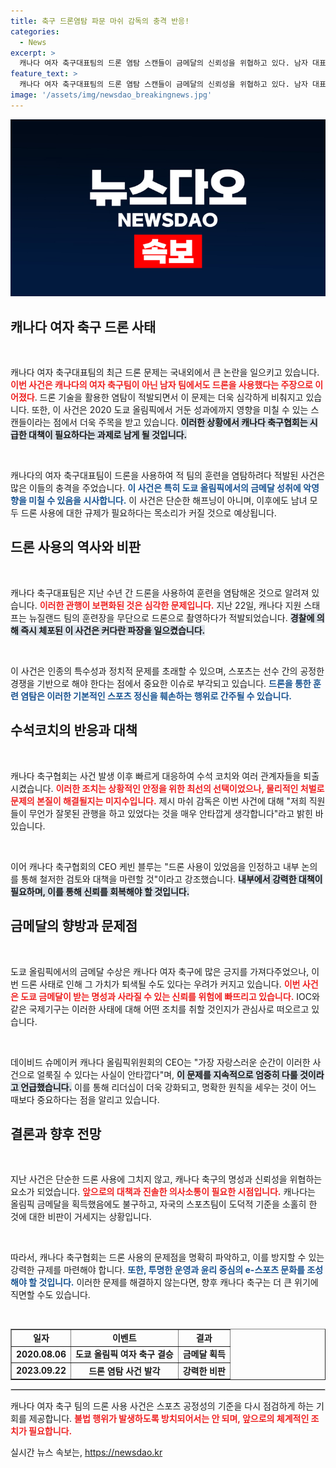 ```yaml
---
title: 축구 드론염탐 파문 마쉬 감독의 충격 반응!
categories:
  - News
excerpt: >
  캐나다 여자 축구대표팀의 드론 염탐 스캔들이 금메달의 신뢰성을 위협하고 있다. 남자 대표팀 또한 드론을 사용한 사실이 밝혀지며, 이를 비난한 감독의 입장과 전 감독의 해명 사이에서 논란이 계속되고 있다.
feature_text: >
  캐나다 여자 축구대표팀의 드론 염탐 스캔들이 금메달의 신뢰성을 위협하고 있다. 남자 대표팀 또한 드론을 사용한 사실이 밝혀지며, 이를 비난한 감독의 입장과 전 감독의 해명 사이에서 논란이 계속되고 있다.
image: '/assets/img/newsdao_breakingnews.jpg'
---
```


<p><img src="/assets/img/newsdao_breakingnews.jpg" alt="cryptoinkorea 속보" /></p>

<h2 data-ke-size="size26">캐나다 여자 축구 드론 사태</h2>

<p data-ke-size="size16">&nbsp;</p>

<p>캐나다 여자 축구대표팀의 최근 드론 문제는 국내외에서 큰 논란을 일으키고 있습니다. <b><span style="color: #ee2323;">이번 사건은 캐나다의 여자 축구팀이 아닌 남자 팀에서도 드론을 사용했다는 주장으로 이어졌다</span></b>. 드론 기술을 활용한 염탐이 적발되면서 이 문제는 더욱 심각하게 비춰지고 있습니다. 또한, 이 사건은 2020 도쿄 올림픽에서 거둔 성과에까지 영향을 미칠 수 있는 스캔들이라는 점에서 더욱 주목을 받고 있습니다. <b><span style="background-color: #21538527;">이러한 상황에서 캐나다 축구협회는 시급한 대책이 필요하다는 과제로 남게 될 것입니다.</span></b> </p>

<p data-ke-size="size16">&nbsp;</p>

<p>캐나다의 여자 축구대표팀이 드론을 사용하여 적 팀의 훈련을 염탐하려다 적발된 사건은 많은 이들의 충격을 주었습니다. <b><span style="color: #1a5490;">이 사건은 특히 도쿄 올림픽에서의 금메달 성취에 악영향을 미칠 수 있음을 시사합니다.</span></b> 이 사건은 단순한 해프닝이 아니며, 이후에도 남녀 모두 드론 사용에 대한 규제가 필요하다는 목소리가 커질 것으로 예상됩니다.</p>

<h2 data-ke-size="size26">드론 사용의 역사와 비판</h2>

<p data-ke-size="size16">&nbsp;</p>

<p>캐나다 축구대표팀은 지난 수년 간 드론을 사용하여 훈련을 염탐해온 것으로 알려져 있습니다. <b><span style="color: #ee2323;">이러한 관행이 보편화된 것은 심각한 문제입니다.</span></b> 지난 22일, 캐나다 지원 스태프는 뉴질랜드 팀의 훈련장을 무단으로 드론으로 촬영하다가 적발되었습니다. <b><span style="background-color: #21538527;">경찰에 의해 즉시 체포된 이 사건은 커다란 파장을 일으켰습니다.</span></b></p>

<p data-ke-size="size16">&nbsp;</p>

<p>이 사건은 인종의 특수성과 정치적 문제를 초래할 수 있으며, 스포츠는 선수 간의 공정한 경쟁을 기반으로 해야 한다는 점에서 중요한 이슈로 부각되고 있습니다. <b><span style="color: #1a5490;">드론을 통한 훈련 염탐은 이러한 기본적인 스포츠 정신을 훼손하는 행위로 간주될 수 있습니다.</span></b> </p>

<h2 data-ke-size="size26">수석코치의 반응과 대책</h2>

<p data-ke-size="size16">&nbsp;</p>

<p>캐나다 축구협회는 사건 발생 이후 빠르게 대응하여 수석 코치와 여러 관계자들을 퇴출시켰습니다. <b><span style="color: #ee2323;">이러한 조치는 상황적인 안정을 위한 최선의 선택이었으나, 물리적인 처벌로 문제의 본질이 해결될지는 미지수입니다.</span></b> 제시 마쉬 감독은 이번 사건에 대해 "저희 직원들이 무언가 잘못된 관행을 하고 있었다는 것을 매우 안타깝게 생각합니다"라고 밝힌 바 있습니다. </p>

<p data-ke-size="size16">&nbsp;</p>

<p>이어 캐나다 축구협회의 CEO 케빈 블루는 "드론 사용이 있었음을 인정하고 내부 논의를 통해 철저한 검토와 대책을 마련할 것"이라고 강조했습니다. <b><span style="background-color: #21538527;">내부에서 강력한 대책이 필요하며, 이를 통해 신뢰를 회복해야 할 것입니다.</span></b> </p>

<h2 data-ke-size="size26">금메달의 향방과 문제점</h2>

<p data-ke-size="size16">&nbsp;</p>

<p>도쿄 올림픽에서의 금메달 수상은 캐나다 여자 축구에 많은 긍지를 가져다주었으나, 이번 드론 사태로 인해 그 가치가 퇴색될 수도 있다는 우려가 커지고 있습니다. <b><span style="color: #ee2323;">이번 사건은 도쿄 금메달이 받는 명성과 사라질 수 있는 신뢰를 위험에 빠뜨리고 있습니다.</span></b> IOC와 같은 국제기구는 이러한 사태에 대해 어떤 조치를 취할 것인지가 관심사로 떠오르고 있습니다. </p>

<p data-ke-size="size16">&nbsp;</p>

<p>데이비드 슈메이커 캐나다 올림픽위원회의 CEO는 "가장 자랑스러운 순간이 이러한 사건으로 얼룩질 수 있다는 사실이 안타깝다"며, <b><span style="background-color: #21538527;">이 문제를 지속적으로 엄중히 다룰 것이라고 언급했습니다.</span></b> 이를 통해 리더십이 더욱 강화되고, 명확한 원칙을 세우는 것이 어느 때보다 중요하다는 점을 알리고 있습니다. </p>

<h2 data-ke-size="size26">결론과 향후 전망</h2>

<p data-ke-size="size16">&nbsp;</p>

<p>지난 사건은 단순한 드론 사용에 그치지 않고, 캐나다 축구의 명성과 신뢰성을 위협하는 요소가 되었습니다. <b><span style="color: #ee2323;">앞으로의 대책과 진솔한 의사소통이 필요한 시점입니다.</span></b> 캐나다는 올림픽 금메달을 획득했음에도 불구하고, 자국의 스포츠팀이 도덕적 기준을 소홀히 한 것에 대한 비판이 거세지는 상황입니다. </p>

<p data-ke-size="size16">&nbsp;</p>

<p>따라서, 캐나다 축구협회는 드론 사용의 문제점을 명확히 파악하고, 이를 방지할 수 있는 강력한 규제를 마련해야 합니다. <b><span style="color: #1a5490;">또한, 투명한 운영과 윤리 중심의 e-스포츠 문화를 조성해야 할 것입니다.</span></b> 이러한 문제를 해결하지 않는다면, 향후 캐나다 축구는 더 큰 위기에 직면할 수도 있습니다. </p>

<p data-ke-size="size16">&nbsp;</p>

<table style="width: 100%; border-collapse: collapse;" border="1">
<tr>
<td style="text-align: center; height: 17px;"><b>일자</b></td>
<td style="text-align: center; height: 17px;"><b>이벤트</b></td>
<td style="text-align: center; height: 17px;"><b>결과</b></td>
</tr>
<tr>
<td style="text-align: center; height: 17px;"><b>2020.08.06</b></td>
<td style="text-align: center; height: 17px;"><b>도쿄 올림픽 여자 축구 결승</b></td>
<td style="text-align: center; height: 17px;"><b>금메달 획득</b></td>
</tr>
<tr>
<td style="text-align: center; height: 17px;"><b>2023.09.22</b></td>
<td style="text-align: center; height: 17px;"><b>드론 염탐 사건 발각</b></td>
<td style="text-align: center; height: 17px;"><b>강력한 비판</b></td>
</tr>
</table>

<hr style="border:1px solid #d3d3d3;"/> 

<p>캐나다 여자 축구 팀의 드론 사용 사건은 스포츠 공정성의 기준을 다시 점검하게 하는 기회를 제공합니다. <b><span style="color: #ee2323;">불법 행위가 발생하도록 방치되어서는 안 되며, 앞으로의 체계적인 조치가 필요합니다.</span></b></p>
실시간 뉴스 속보는, <a href="https://newsdao.kr" rel="dofollow">https://newsdao.kr</a>


